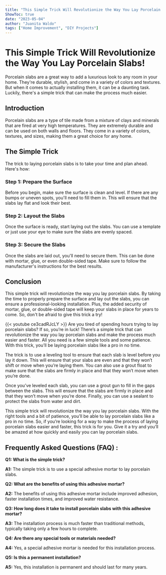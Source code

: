 ```yaml
---
title: "This Simple Trick Will Revolutionize the Way You Lay Porcelain Slabs!"
ShowToc: true 
date: "2023-05-04"
author: "Juanita Waldo" 
tags: ["Home Improvement", "DIY Projects"]
---
```

# This Simple Trick Will Revolutionize the Way You Lay Porcelain Slabs!

Porcelain slabs are a great way to add a luxurious look to any room in your home. They're durable, stylish, and come in a variety of colors and textures. But when it comes to actually installing them, it can be a daunting task. Luckily, there's a simple trick that can make the process much easier.

## Introduction

Porcelain slabs are a type of tile made from a mixture of clays and minerals that are fired at very high temperatures. They are extremely durable and can be used on both walls and floors. They come in a variety of colors, textures, and sizes, making them a great choice for any home.

## The Simple Trick

The trick to laying porcelain slabs is to take your time and plan ahead. Here's how:

### Step 1: Prepare the Surface

Before you begin, make sure the surface is clean and level. If there are any bumps or uneven spots, you'll need to fill them in. This will ensure that the slabs lay flat and look their best.

### Step 2: Layout the Slabs

Once the surface is ready, start laying out the slabs. You can use a template or just use your eye to make sure the slabs are evenly spaced.

### Step 3: Secure the Slabs

Once the slabs are laid out, you'll need to secure them. This can be done with mortar, glue, or even double-sided tape. Make sure to follow the manufacturer's instructions for the best results.

## Conclusion

This simple trick will revolutionize the way you lay porcelain slabs. By taking the time to properly prepare the surface and lay out the slabs, you can ensure a professional-looking installation. Plus, the added security of mortar, glue, or double-sided tape will keep your slabs in place for years to come. So, don't be afraid to give this trick a try!

{{< youtube ce3cadRJcLY >}} 
Are you tired of spending hours trying to lay porcelain slabs? If so, you’re in luck! There’s a simple trick that can revolutionize the way you lay porcelain slabs and make the process much easier and faster. All you need is a few simple tools and some patience. With this trick, you’ll be laying porcelain slabs like a pro in no time. 

The trick is to use a leveling tool to ensure that each slab is level before you lay it down. This will ensure that your slabs are even and that they won’t shift or move when you’re laying them. You can also use a grout float to make sure that the slabs are firmly in place and that they won’t move when you’re done. 

Once you’ve leveled each slab, you can use a grout gun to fill in the gaps between the slabs. This will ensure that the slabs are firmly in place and that they won’t move when you’re done. Finally, you can use a sealant to protect the slabs from water and dirt. 

This simple trick will revolutionize the way you lay porcelain slabs. With the right tools and a bit of patience, you’ll be able to lay porcelain slabs like a pro in no time. So, if you’re looking for a way to make the process of laying porcelain slabs easier and faster, this trick is for you. Give it a try and you’ll be amazed at how quickly and easily you can lay porcelain slabs.

## Frequently Asked Questions (FAQ) :
**Q1: What is the simple trick?**

**A1:** The simple trick is to use a special adhesive mortar to lay porcelain slabs.

**Q2: What are the benefits of using this adhesive mortar?**

**A2:** The benefits of using this adhesive mortar include improved adhesion, faster installation times, and improved water resistance.

**Q3: How long does it take to install porcelain slabs with this adhesive mortar?**

**A3:** The installation process is much faster than traditional methods, typically taking only a few hours to complete.

**Q4: Are there any special tools or materials needed?**

**A4:** Yes, a special adhesive mortar is needed for this installation process.

**Q5: Is this a permanent installation?**

**A5:** Yes, this installation is permanent and should last for many years.





